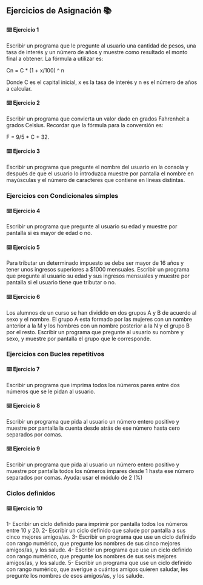 ## Ejercicios de Asignación 📚

#### ⌨️ Ejercicio 1
Escribir un programa que le pregunte al usuario una cantidad de pesos, una tasa de interés y un número de años y muestre como resultado el monto final a obtener. La fórmula a utilizar es:

Cn = C * (1 + x/100) ^ n

Donde C es el capital inicial, x es la tasa de interés y n es el número de años a calcular.

#### ⌨️ Ejercicio 2
Escribir un programa que convierta un valor dado en grados Fahrenheit a grados Celsius. Recordar que la fórmula para la conversión es:

F = 9/5 * C + 32.

#### ⌨️ Ejercicio 3
Escribir un programa que pregunte el nombre del usuario en la consola y después de que el usuario lo introduzca muestre por pantalla el nombre en mayúsculas y el número de caracteres que contiene en líneas distintas.

### Ejercicios con Condicionales simples

#### ⌨️ Ejercicio 4
Escribir un programa que pregunte al usuario su edad y muestre por pantalla si es mayor de edad o no.

#### ⌨️ Ejercicio 5
Para tributar un determinado impuesto se debe ser mayor de 16 años y tener unos ingresos superiores a $1000 mensuales. Escribir un programa que pregunte al usuario su edad y sus ingresos mensuales y muestre por pantalla si el usuario tiene que tributar o no.

#### ⌨️ Ejercicio 6
Los alumnos de un curso se han dividido en dos grupos A y B de acuerdo al sexo y el nombre. El grupo A esta formado por las mujeres con un nombre anterior a la M y los hombres con un nombre posterior a la N y el grupo B por el resto. Escribir un programa que pregunte al usuario su nombre y sexo, y muestre por pantalla el grupo que le corresponde.

### Ejercicios con Bucles repetitivos

#### ⌨️ Ejercicio 7
Escribir un programa que imprima todos los números pares entre dos números que se le pidan al usuario.

#### ⌨️ Ejercicio 8
Escribir un programa que pida al usuario un número entero positivo y muestre por pantalla la cuenta desde atrás de ese número hasta cero separados por comas.

#### ⌨️ Ejercicio 9
Escribir un programa que pida al usuario un número entero positivo y muestre por pantalla todos los números impares desde 1 hasta ese número separados por comas. Ayuda: usar el módulo de 2 (%)

### Ciclos definidos

#### ⌨️ Ejercicio 10
1- Escribir un ciclo definido para imprimir por pantalla todos los números entre 10 y 20.
2- Escribir un ciclo definido que salude por pantalla a sus cinco mejores amigos/as.
3- Escribir un programa que use un ciclo definido con rango numérico, que pregunte los nombres de sus cinco mejores amigos/as, y los salude.
4- Escribir un programa que use un ciclo definido con rango numérico, que pregunte los nombres de sus seis mejores amigos/as, y los salude.
5- Escribir un programa que use un ciclo definido con rango numérico, que averigue a cuántos amigos quieren saludar, les pregunte los nombres de esos amigos/as, y los salude.
